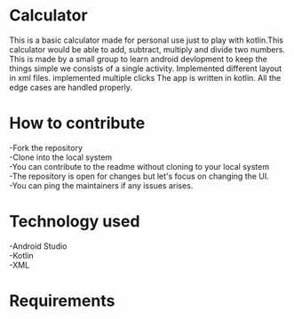 # Calculator
This is a basic calculator made for personal use just to play with kotlin.This calculator would be able to add, subtract, multiply and divide two numbers.
This is made by a small group to learn android devlopment to keep the things simple we consists of a single activity.
Implemented different layout in xml files.
implemented multiple clicks
The app is written in kotlin.
All the edge cases are handled properly.





# How to contribute
-Fork the repository  
-Clone into the local system  
-You can contribute to the readme without cloning to your local system  
-The repository is open for changes but let's focus on changing the UI.  
-You can ping the maintainers if any issues arises.

# Technology used
-Android Studio  
-Kotlin  
-XML


# Requirements
